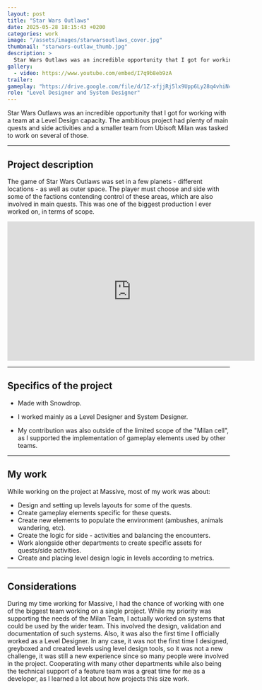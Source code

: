 ```yaml
---
layout: post
title: "Star Wars Outlaws"
date: 2025-05-28 18:15:43 +0200
categories: work
image: "/assets/images/starwarsoutlaws_cover.jpg"
thumbnail: "starwars-outlaw_thumb.jpg"
description: >
  Star Wars Outlaws was an incredible opportunity that I got for working with a team at a Level Design capacity. The ambitious project had plenty of main quests and side activities and a smaller team from Ubisoft Milan was tasked to work on several of those.
gallery:
  - video: https://www.youtube.com/embed/I7q9b8eb9zA
trailer:
gameplay: "https://drive.google.com/file/d/1Z-xfjjRj5lx9Upp6Ly28q4vhiN4e0RZR/preview"
role: "Level Designer and System Designer"
---
```


Star Wars Outlaws was an incredible opportunity that I got for working with a team at a Level Design capacity. The ambitious project had plenty of main quests and side activities and a smaller team from Ubisoft Milan was tasked to work on several of those.

---

## Project description

The game of Star Wars Outlaws was set in a few planets - different locations - as well as outer space. The player must choose and side with some of the factions contending control of these areas, which are also involved in main quests. This was one of the biggest production I ever worked on, in terms of scope.

<iframe width="560" height="315" src="https://www.youtube.com/embed/ymcpwq1ltQc?si=vZyCkNIyVdklRfcA" frameborder="0" allow="accelerometer; autoplay; clipboard-write; encrypted-media; gyroscope; picture-in-picture" allowfullscreen></iframe>

---

## Specifics of the project

* Made with Snowdrop.

* I worked mainly as a Level Designer and System Designer.

* My contribution was also outside of the limited scope of the "Milan cell", as I supported the implementation of gameplay elements used by other teams.

---

## My work

While working on the project at Massive, most of my work was about:

* Design and setting up levels layouts for some of the quests.
* Create gameplay elements specific for these quests.
* Create new elements to populate the environment (ambushes, animals wandering, etc).
* Create the logic for side - activities and balancing the encounters.
* Work alongside other departments to create specific assets for quests/side activities.
* Create and placing level design logic in levels according to metrics.

---

## Considerations

During my time working for Massive, I had the chance of working with one of the biggest team working on a single project. While my priority was supporting the needs of the Milan Team, I actually worked on systems that could be used by the wider team. This involved the design, validation and documentation of such systems.
Also, it was also the first time I officially worked as a Level Designer. In any case, it was not the first time I designed, greyboxed and created levels using level design tools, so it was not a new challenge, it was still a new experience since so many people were involved in the project.
Cooperating with many other departments while also being the technical support of a feature team was a great time for me as a developer, as I learned a lot about how projects this size work.
